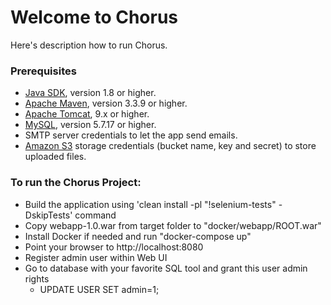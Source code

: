 # Welcome to Chorus

Here's description how to run Chorus.

### Prerequisites

 * [Java SDK](http://www.oracle.com/technetwork/java/javase/downloads/index.html), version 1.8 or higher.
 * [Apache Maven](http://maven.apache.org), version 3.3.9 or higher.
 * [Apache Tomcat](http://tomcat.apache.org/download-90.cgi), 9.x or higher.
 * [MySQL](http://www.mysql.com), version 5.7.17 or higher.
 * SMTP server credentials to let the app send emails.
 * [Amazon S3](http://aws.amazon.com/s3/) storage credentials (bucket name, key and secret) to store uploaded files.

### To run the Chorus Project:

 * Build the application using 'clean install -pl "!selenium-tests" -DskipTests' command
 * Copy webapp-1.0.war from target folder to "docker/webapp/ROOT.war"
 * Install Docker if needed and run "docker-compose up"
 * Point your browser to http://localhost:8080
 * Register admin user within Web UI
 * Go to database with your favorite SQL tool and grant this user admin rights
   - UPDATE USER SET admin=1;
